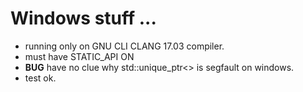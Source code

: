 # Windows stuff ... 

- running only on GNU CLI CLANG 17.03 compiler.
- must have STATIC_API ON
- __BUG__ have no clue why std::unique_ptr<> is segfault on windows.
- test ok.